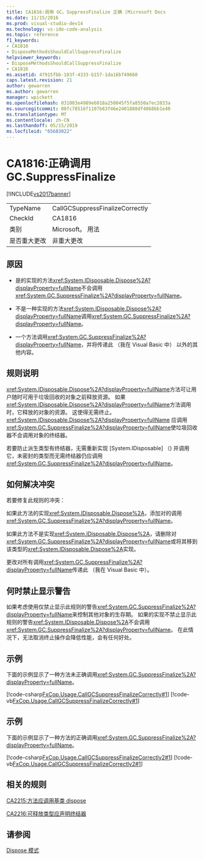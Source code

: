 ```yaml
---
title: CA1816:调用 GC。SuppressFinalize 正确 |Microsoft Docs
ms.date: 11/15/2016
ms.prod: visual-studio-dev14
ms.technology: vs-ide-code-analysis
ms.topic: reference
f1_keywords:
- CA1816
- DisposeMethodsShouldCallSuppressFinalize
helpviewer_keywords:
- DisposeMethodsShouldCallSuppressFinalize
- CA1816
ms.assetid: 47915fbb-103f-4333-b157-1da16bf49660
caps.latest.revision: 21
author: gewarren
ms.author: gewarren
manager: wpickett
ms.openlocfilehash: 031003e4989e6018a250045f5fa8550a7ec2033a
ms.sourcegitcommit: 08fc78516f1107b83f46e2401888df4868bb1e40
ms.translationtype: MT
ms.contentlocale: zh-CN
ms.lasthandoff: 05/15/2019
ms.locfileid: "65683022"
---
```

# <a name="ca1816-call-gcsuppressfinalize-correctly"></a>CA1816:正确调用 GC.SuppressFinalize
[!INCLUDE[vs2017banner](../includes/vs2017banner.md)]

|||
|-|-|
|TypeName|CallGCSuppressFinalizeCorrectly|
|CheckId|CA1816|
|类别|Microsoft。 用法|
|是否重大更改|非重大更改|

## <a name="cause"></a>原因

- 是的实现的方法<xref:System.IDisposable.Dispose%2A?displayProperty=fullName>不会调用<xref:System.GC.SuppressFinalize%2A?displayProperty=fullName>。

- 不是一种实现的方法<xref:System.IDisposable.Dispose%2A?displayProperty=fullName>调用<xref:System.GC.SuppressFinalize%2A?displayProperty=fullName>。

- 一个方法调用<xref:System.GC.SuppressFinalize%2A?displayProperty=fullName>，并将传递此 （我在 Visual Basic 中） 以外的其他内容。

## <a name="rule-description"></a>规则说明
 <xref:System.IDisposable.Dispose%2A?displayProperty=fullName>方法可让用户随时可用于垃圾回收的对象之前释放资源。 如果<xref:System.IDisposable.Dispose%2A?displayProperty=fullName>方法调用时，它释放的对象的资源。 这使得无需终止。 <xref:System.IDisposable.Dispose%2A?displayProperty=fullName> 应调用<xref:System.GC.SuppressFinalize%2A?displayProperty=fullName>使垃圾回收器不会调用对象的终结器。

 若要防止派生类型有终结器，无需重新实现 [System.IDisposable] （<!-- TODO: review code entity reference <xref:assetId:///System.IDisposable?qualifyHint=True&amp;autoUpgrade=False>  -->) 并调用它，未密封的类型而无需终结器仍应调用<xref:System.GC.SuppressFinalize%2A?displayProperty=fullName>。

## <a name="how-to-fix-violations"></a>如何解决冲突
 若要修复此规则的冲突：

 如果此方法的实现<xref:System.IDisposable.Dispose%2A>，添加对的调用<xref:System.GC.SuppressFinalize%2A?displayProperty=fullName>。

 如果此方法不是实现<xref:System.IDisposable.Dispose%2A>，请删除对<xref:System.GC.SuppressFinalize%2A?displayProperty=fullName>或将其移到该类型的<xref:System.IDisposable.Dispose%2A>实现。

 更改对所有调用<xref:System.GC.SuppressFinalize%2A?displayProperty=fullName>传递此 （我在 Visual Basic 中）。

## <a name="when-to-suppress-warnings"></a>何时禁止显示警告
 如果考虑使用仅禁止显示此规则的警告<xref:System.GC.SuppressFinalize%2A?displayProperty=fullName>来控制其他对象的生存期。 如果的实现不禁止显示此规则的警告<xref:System.IDisposable.Dispose%2A>不会调用<xref:System.GC.SuppressFinalize%2A?displayProperty=fullName>。 在此情况下，无法取消终止操作会降低性能，会有任何好处。

## <a name="example"></a>示例
 下面的示例显示了一种方法未正确调用<xref:System.GC.SuppressFinalize%2A?displayProperty=fullName>。

 [!code-csharp[FxCop.Usage.CallGCSuppressFinalizeCorrectly#1](../snippets/csharp/VS_Snippets_CodeAnalysis/FxCop.Usage.CallGCSuppressFinalizeCorrectly/CS/FxCop.Usage.CallGCSuppressFinalizeCorrectly.cs#1)]
 [!code-vb[FxCop.Usage.CallGCSuppressFinalizeCorrectly#1](../snippets/visualbasic/VS_Snippets_CodeAnalysis/FxCop.Usage.CallGCSuppressFinalizeCorrectly/VB/FxCop.Usage.CallGCSuppressFinalizeCorrectly.vb#1)]

## <a name="example"></a>示例
 下面的示例显示了一种方法的正确调用<xref:System.GC.SuppressFinalize%2A?displayProperty=fullName>。

 [!code-csharp[FxCop.Usage.CallGCSuppressFinalizeCorrectly2#1](../snippets/csharp/VS_Snippets_CodeAnalysis/FxCop.Usage.CallGCSuppressFinalizeCorrectly2/CS/FxCop.Usage.CallGCSuppressFinalizeCorrectly2.cs#1)]
 [!code-vb[FxCop.Usage.CallGCSuppressFinalizeCorrectly2#1](../snippets/visualbasic/VS_Snippets_CodeAnalysis/FxCop.Usage.CallGCSuppressFinalizeCorrectly2/VB/FxCop.Usage.CallGCSuppressFinalizeCorrectly2.vb#1)]

## <a name="related-rules"></a>相关的规则
 [CA2215:方法应调用基类 dispose](../code-quality/ca2215-dispose-methods-should-call-base-class-dispose.md)

 [CA2216:可释放类型应声明终结器](../code-quality/ca2216-disposable-types-should-declare-finalizer.md)

## <a name="see-also"></a>请参阅
 [Dispose 模式](https://msdn.microsoft.com/library/31a6c13b-d6a2-492b-9a9f-e5238c983bcb)
